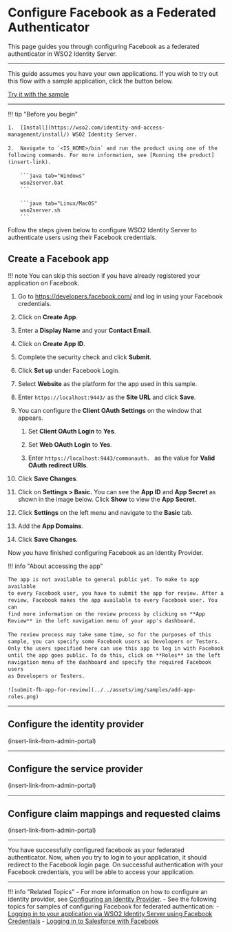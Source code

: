 # Configure Facebook as a Federated Authenticator

This page guides you through configuring Facebook as a federated authenticator in WSO2 Identity Server. 

---

This guide assumes you have your own applications. If you wish to try out this flow with a sample application, click the button below. 

<a class="samplebtn_a" href="../../../quick-starts/fb-as-federated-authenticator-sample" target="_blank" rel="nofollow noopener">Try it with the sample</a>

---

!!! tip "Before you begin"
	
	1.	[Install](https://wso2.com/identity-and-access-management/install/) WSO2 Identity Server.
	
	2.	Navigate to `<IS_HOME>/bin` and run the product using one of the following commands. For more information, see [Running the product](insert-link).

		```java tab="Windows"
		wso2server.bat
		```

		```java tab="Linux/MacOS"
		wso2server.sh
		```

Follow the steps given below to configure WSO2 Identity Server to authenticate users using their Facebook credentials.

## Create a Facebook app

!!! note 
	You can skip this section if you have already registered your application on Facebook. 

1. Go to <https://developers.facebook.com/> and log in using your Facebook credentials.

2. Click on **Create App**.

3. Enter a **Display Name** and your **Contact Email**.

4.  Click on **Create App ID**.

5. Complete the security check and click **Submit**. 

6. Click **Set up** under Facebook Login.

7. Select **Website** as the platform for the app used in this sample.

8. Enter `https://localhost:9443/` as the **Site URL** and click **Save**.

9.  You can configure the **Client OAuth Settings** on the window that
    appears.  

    1.  Set **Client OAuth Login** to **Yes**.  
        
    2.  Set **Web OAuth Login** to **Yes**.  
        
    3.  Enter  ` https://localhost:9443/commonauth.  ` as the value for **Valid OAuth redirect URIs**. 

10. Click **Save Changes**.

11. Click on **Settings > Basic.** You can see the **App ID** and **App
    Secret** as shown in the image below. Click **Show** to view the
    **App Secret**.

12. Click **Settings** on the left menu and navigate to the **Basic** tab. 

13. Add the **App Domains**.

14. Click **Save Changes**.

Now you have finished configuring Facebook as an Identity Provider.

!!! info "About accessing the app"

	The app is not available to general public yet. To make to app available
	to every Facebook user, you have to submit the app for review. After a
	review, Facebook makes the app available to every Facebook user. You can
	find more information on the review process by clicking on **App
	Review** in the left navigation menu of your app's dashboard.

	The review process may take some time, so for the purposes of this
	sample, you can specify some Facebook users as Developers or Testers.
	Only the users specified here can use this app to log in with Facebook
	until the app goes public. To do this, click on **Roles** in the left
	navigation menu of the dashboard and specify the required Facebook users
	as Developers or Testers.

	![submit-fb-app-for-review](../../assets/img/samples/add-app-roles.png)

---

## Configure the identity provider 
	
(insert-link-from-admin-portal)

---

## Configure the service provider 
	
(insert-link-from-admin-portal)

---

## Configure claim mappings and requested claims

(insert-link-from-admin-portal)

---

You have successfully configured facebook as your federated authenticator. Now, when you try to login to your application, it should redirect to the Facebook login page. On successful authentication with your Facebook credentials, you will be able to access your application. 

---

!!! info "Related Topics"
	-   For more information on how to configure an
		identity provider, see [Configuring an Identity Provider](insert-link).
	-   See the following topics for samples of configuring Facebook for
		federated authentication:
		-   [Logging in to your application via WSO2 Identity Server using Facebook Credentials](../../samples/fb-as-federated-authenticator-sample)
		-   [Logging in to Salesforce with Facebook](insert-link)
